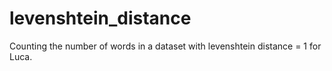# levenshtein_distance
Counting the number of words in a dataset with levenshtein distance = 1 for Luca.

